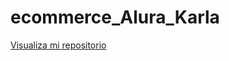 # ecommerce_Alura_Karla

<a href="https://karlavnny.github.io/ecommerce_Alura_Karla/">Visualiza mi repositorio</a>
